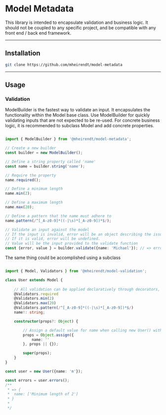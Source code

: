 # Model Metadata


This library is intended to encapsulate validation and business logic. It should not be coupled to any specific project, and be compatible with any front end / back end framework.

---

## Installation

```bash
git clone https://github.com/mheirendt/model-metadata
```

---

## Usage

### Validation

ModelBuilder is the fastest way to validate an input. It encapsulates the functionality within the Model base class. Use ModelBuilder for quickly validating inputs that are not expected to be re-used. For concrete business logic, it is recommended to subclass Model and add concrete properties.

```TypeScript

import { ModelBuilder } from '@mheirendt/model-metadata';

// Create a new builder
const builder = new ModelBuilder();

// Define a string property called 'name'
const name = builder.string('name');

// Require the property
name.required();

// Define a minimum length
name.min(2);

// Define a maximum length
name.max(20);

// Define a pattern that the name must adhere to
name.pattern(/^[_A-z0-9]*((-|\s)*[_A-z0-9])*$/);

// Validate an input against the model
// If the input is invalid, error will be an object describing the issues with the input.
// If it is valid, error will be undefined.
// Value will be the input provided to the validate function
const {error, value } = builder.validate({name: 'Michael'}); // => error: undefined, value: {name: 'Michael'}

```

The same thing could be accomplished using a subclass

```Typescript

import { Model, Validators } from '@mheirendt/model-validation';

class User extends Model {
    
    // All validation can be applied declaratively through decorators, or functionally by calling the decorator function against the model instance
    @Validators.required
    @Validators.min(2)
    @Validators.max(20)
    @Validators.pattern(/^[_A-z0-9]*((-|\s)*[_A-z0-9])*$/)
    name!: string;

    constructor(props?: Object) {

        // Assign a default value for name when calling new User() with no parameters
        props = Object.assign({
            name: ''
        }, props || {});

        super(props);
    }
}

const user = new User({name: 'm'});

const errors = user.errors();
/**
 * => {
 *  name: ['Minimum length of 2']
 * }
 * 
 */

```